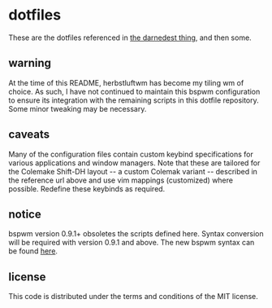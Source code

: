 # dotfiles

These are the dotfiles referenced in
[the darnedest thing](http://thedarnedestthing.com/colophon), and then
some.

## warning

At the time of this README, herbstluftwm has become my tiling wm of 
choice. As such, I have not continued to maintain this bspwm 
configuration to ensure its integration with the remaining scripts in 
this dotfile repository. Some minor tweaking may be necessary.

## caveats

Many of the configuration files contain custom keybind specifications for various
applications and window managers. Note that these are tailored for the
Colemake Shift-DH layout -- a custom Colemak variant -- described in the
reference url above and use vim mappings (customized) where possible. Redefine these keybinds as required.

## notice

bspwm version 0.9.1+ obsoletes the scripts defined here. Syntax 
conversion will be required with version 0.9.1 and above. The new bspwm 
syntax can be found <a 
href="https://github.com/baskerville/bspwm/wiki/Command-Syntax-Rewrite">here</a>.

## license

This code is distributed under the terms and conditions of the MIT
license.
